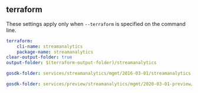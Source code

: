 
## terraform

These settings apply only when `--terraform` is specified on the command line.

``` yaml $(terraform)
terraform:
    cli-name: streamanalytics
    package-name: streamanalytics
clear-output-folder: true
output-folder: $(terraform-output-folder)/streamanalytics
```

``` yaml $(tag) == 'package-pure-2016-03' && $(terraform)
gosdk-folder: services/streamanalytics/mgmt/2016-03-01/streamanalytics
```

``` yaml $(tag) == 'package-2020-03-preview' && $(terraform)
gosdk-folder: services/preview/streamanalytics/mgmt/2020-03-01-preview/streamanalytics
```
